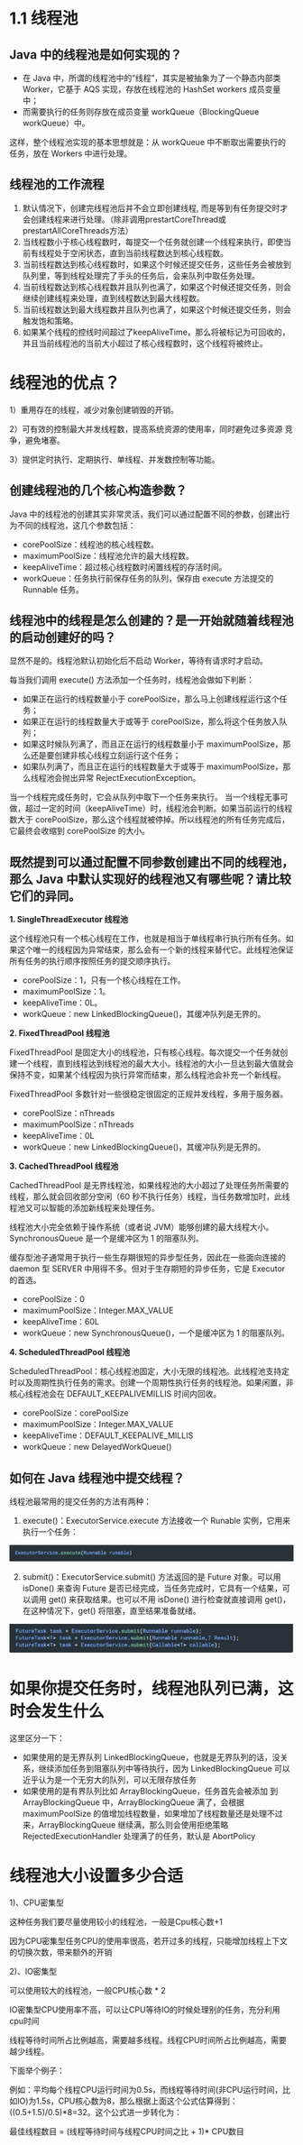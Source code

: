 # 1.1 线程池

## Java 中的线程池是如何实现的？

- 在 Java 中，所谓的线程池中的“线程”，其实是被抽象为了一个静态内部类 Worker，它基于 AQS 实现，存放在线程池的 HashSet<Worker> workers 成员变量中；
- 而需要执行的任务则存放在成员变量 workQueue（BlockingQueue<Runnable> workQueue）中。

这样，整个线程池实现的基本思想就是：从 workQueue 中不断取出需要执行的任务，放在 Workers 中进行处理。

##  线程池的工作流程

1. 默认情况下，创建完线程池后并不会立即创建线程, 而是等到有任务提交时才会创建线程来进行处理。（除非调用prestartCoreThread或prestartAllCoreThreads方法）
2. 当线程数小于核心线程数时，每提交一个任务就创建一个线程来执行，即使当前有线程处于空闲状态，直到当前线程数达到核心线程数。
3. 当前线程数达到核心线程数时，如果这个时候还提交任务，这些任务会被放到队列里，等到线程处理完了手头的任务后，会来队列中取任务处理。
4. 当前线程数达到核心线程数并且队列也满了，如果这个时候还提交任务，则会继续创建线程来处理，直到线程数达到最大线程数。
5. 当前线程数达到最大线程数并且队列也满了，如果这个时候还提交任务，则会触发饱和策略。
6. 如果某个线程的控线时间超过了keepAliveTime，那么将被标记为可回收的，并且当前线程池的当前大小超过了核心线程数时，这个线程将被终止。

# 线程池的优点？

1）重用存在的线程，减少对象创建销毁的开销。 

2）可有效的控制最大并发线程数，提高系统资源的使用率，同时避免过多资源 竞争，避免堵塞。 

3）提供定时执行、定期执行、单线程、并发数控制等功能。



## 创建线程池的几个核心构造参数？

Java 中的线程池的创建其实非常灵活，我们可以通过配置不同的参数，创建出行为不同的线程池，这几个参数包括：

- corePoolSize：线程池的核心线程数。
- maximumPoolSize：线程池允许的最大线程数。
- keepAliveTime：超过核心线程数时闲置线程的存活时间。
- workQueue：任务执行前保存任务的队列，保存由 execute 方法提交的 Runnable 任务。



## 线程池中的线程是怎么创建的？是一开始就随着线程池的启动创建好的吗？

显然不是的。线程池默认初始化后不启动 Worker，等待有请求时才启动。

每当我们调用 execute() 方法添加一个任务时，线程池会做如下判断：

- 如果正在运行的线程数量小于 corePoolSize，那么马上创建线程运行这个任务；
- 如果正在运行的线程数量大于或等于 corePoolSize，那么将这个任务放入队列；
- 如果这时候队列满了，而且正在运行的线程数量小于 maximumPoolSize，那么还是要创建非核心线程立刻运行这个任务；
- 如果队列满了，而且正在运行的线程数量大于或等于 maximumPoolSize，那么线程池会抛出异常 RejectExecutionException。

当一个线程完成任务时，它会从队列中取下一个任务来执行。 当一个线程无事可做，超过一定的时间（keepAliveTime）时，线程池会判断。如果当前运行的线程数大于 corePoolSize，那么这个线程就被停掉。所以线程池的所有任务完成后，它最终会收缩到 corePoolSize 的大小。



## 既然提到可以通过配置不同参数创建出不同的线程池，那么 Java 中默认实现好的线程池又有哪些呢？请比较它们的异同。

**1. SingleThreadExecutor 线程池**

这个线程池只有一个核心线程在工作，也就是相当于单线程串行执行所有任务。如果这个唯一的线程因为异常结束，那么会有一个新的线程来替代它。此线程池保证所有任务的执行顺序按照任务的提交顺序执行。

- corePoolSize：1，只有一个核心线程在工作。
- maximumPoolSize：1。
- keepAliveTime：0L。
- workQueue：new LinkedBlockingQueue<Runnable>()，其缓冲队列是无界的。

**2. FixedThreadPool 线程池**

FixedThreadPool 是固定大小的线程池，只有核心线程。每次提交一个任务就创建一个线程，直到线程达到线程池的最大大小。线程池的大小一旦达到最大值就会保持不变，如果某个线程因为执行异常而结束，那么线程池会补充一个新线程。

FixedThreadPool 多数针对一些很稳定很固定的正规并发线程，多用于服务器。

- corePoolSize：nThreads
- maximumPoolSize：nThreads
- keepAliveTime：0L
- workQueue：new LinkedBlockingQueue<Runnable>()，其缓冲队列是无界的。

**3. CachedThreadPool 线程池**

CachedThreadPool 是无界线程池，如果线程池的大小超过了处理任务所需要的线程，那么就会回收部分空闲（60 秒不执行任务）线程，当任务数增加时，此线程池又可以智能的添加新线程来处理任务。

线程池大小完全依赖于操作系统（或者说 JVM）能够创建的最大线程大小。SynchronousQueue 是一个是缓冲区为 1 的阻塞队列。

缓存型池子通常用于执行一些生存期很短的异步型任务，因此在一些面向连接的 daemon 型 SERVER 中用得不多。但对于生存期短的异步任务，它是 Executor 的首选。

- corePoolSize：0
- maximumPoolSize：Integer.MAX_VALUE
- keepAliveTime：60L
- workQueue：new SynchronousQueue<Runnable>()，一个是缓冲区为 1 的阻塞队列。

**4. ScheduledThreadPool 线程池**

ScheduledThreadPool：核心线程池固定，大小无限的线程池。此线程池支持定时以及周期性执行任务的需求。创建一个周期性执行任务的线程池。如果闲置，非核心线程池会在 DEFAULT_KEEPALIVEMILLIS 时间内回收。

- corePoolSize：corePoolSize
- maximumPoolSize：Integer.MAX_VALUE
- keepAliveTime：DEFAULT_KEEPALIVE_MILLIS
- workQueue：new DelayedWorkQueue()



## 如何在 Java 线程池中提交线程？

线程池最常用的提交任务的方法有两种：

1. execute()：ExecutorService.execute 方法接收一个 Runable 实例，它用来执行一个任务：

![](./static/图片1.png)

2. submit()：ExecutorService.submit() 方法返回的是 Future 对象。可以用 isDone() 来查询 Future 是否已经完成，当任务完成时，它具有一个结果，可以调用 get() 来获取结果。也可以不用 isDone() 进行检查就直接调用 get()，在这种情况下，get() 将阻塞，直至结果准备就绪。

![](./static/图片2.png)



# 如果你提交任务时，线程池队列已满，这时会发生什么

这里区分一下： 

- 如果使用的是无界队列 LinkedBlockingQueue，也就是无界队列的话，没关系，继续添加任务到阻塞队列中等待执行，因为 LinkedBlockingQueue 可以近乎认为是一个无穷大的队列，可以无限存放任务 
- 如果使用的是有界队列比如 ArrayBlockingQueue，任务首先会被添加 到 ArrayBlockingQueue 中，ArrayBlockingQueue 满了，会根据 maximumPoolSize 的值增加线程数量，如果增加了线程数量还是处理不过 来，ArrayBlockingQueue 继续满，那么则会使用拒绝策略 RejectedExecutionHandler 处理满了的任务，默认是 AbortPolicy 

# 线程池大小设置多少合适

1)、CPU密集型

这种任务我们要尽量使用较小的线程池，一般是Cpu核心数+1

因为CPU密集型任务CPU的使用率很高，若开过多的线程，只能增加线程上下文的切换次数，带来额外的开销

2)、IO密集型

可以使用较大的线程池，一般CPU核心数 * 2

IO密集型CPU使用率不高，可以让CPU等待IO的时候处理别的任务，充分利用cpu时间


线程等待时间所占比例越高，需要越多线程。线程CPU时间所占比例越高，需要越少线程。

下面举个例子：

例如：平均每个线程CPU运行时间为0.5s，而线程等待时间(非CPU运行时间，比如IO)为1.5s，CPU核心数为8，那么根据上面这个公式估算得到：((0.5+1.5)/0.5)*8=32。这个公式进一步转化为：

最佳线程数目 = (线程等待时间与线程CPU时间之比 + 1)* CPU数目
